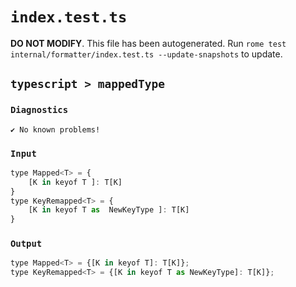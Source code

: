 # `index.test.ts`

**DO NOT MODIFY**. This file has been autogenerated. Run `rome test internal/formatter/index.test.ts --update-snapshots` to update.

## `typescript > mappedType`

### `Diagnostics`

```
✔ No known problems!

```

### `Input`

```js
type Mapped<T> = {
	[K in keyof T ]: T[K]
}
type KeyRemapped<T> = {
	[K in keyof T as  NewKeyType ]: T[K]
}

```

### `Output`

```js
type Mapped<T> = {[K in keyof T]: T[K]};
type KeyRemapped<T> = {[K in keyof T as NewKeyType]: T[K]};

```
